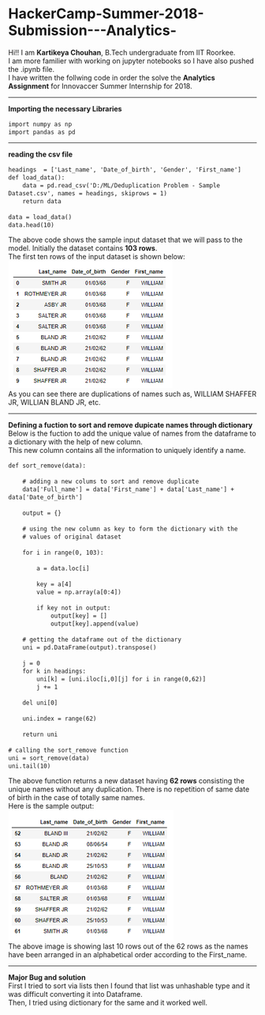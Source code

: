 # HackerCamp-Summer-2018-Submission---Analytics-

Hi!! I am **Kartikeya Chouhan**, B.Tech undergraduate from IIT Roorkee.    
I am more familier with working on jupyter notebooks so I have also pushed the .ipynb file.  
I have written the follwing code in order the solve the **Analytics Assignment** for Innovaccer Summer Internship for 2018.

---
**Importing the necessary Libraries**
```
import numpy as np
import pandas as pd
```
---
**reading the csv file**
```
headings  = ['Last_name', 'Date_of_birth', 'Gender', 'First_name']
def load_data():
    data = pd.read_csv('D:/ML/Deduplication Problem - Sample Dataset.csv', names = headings, skiprows = 1)
    return data

data = load_data()
data.head(10)
```
The above code shows the sample input dataset that we will pass to the model. Initially the dataset contains **103 rows**.     
The first ten rows of the input dataset is shown below:    
![](Input_Dataset.PNG)  
As you can see there are duplications of names such as, WILLIAM SHAFFER JR, WILLIAN BLAND JR, etc.

---
**Defining a fuction to sort and remove dupicate names through dictionary**  
Below is the fuction to add the unique value of names from the dataframe to a dictionary with the help of new column.     
This new column contains all the information to uniquely identify a name.  
```
def sort_remove(data):
    
    # adding a new colums to sort and remove duplicate
    data['Full_name'] = data['First_name'] + data['Last_name'] + data['Date_of_birth']
    
    output = {}
    
    # using the new column as key to form the dictionary with the
    # values of original dataset
    
    for i in range(0, 103):
        
        a = data.loc[i]
        
        key = a[4]
        value = np.array(a[0:4])
        
        if key not in output:
            output[key] = []
            output[key].append(value)
    
    # getting the dataframe out of the dictionary
    uni = pd.DataFrame(output).transpose()
    
    j = 0
    for k in headings:
        uni[k] = [uni.iloc[i,0][j] for i in range(0,62)]
        j += 1

    del uni[0]
    
    uni.index = range(62)
    
    return uni

# calling the sort_remove function
uni = sort_remove(data)
uni.tail(10)
```
The above function returns a new dataset having **62 rows** consisting the unique names without any duplication. There is no repetition of same date of birth in the case of totally same names.       
Here is the sample output:   
![](Output_Dataset.PNG)  
The above image is showing last 10 rows out of the 62 rows as the names have been arranged in an alphabetical order according to the First_name.  

---
**Major Bug and solution**  
First I tried to sort via lists then I found that list was unhashable type and it was difficult  converting it into Dataframe.  
Then, I tried using dictionary for the same and it worked well.
